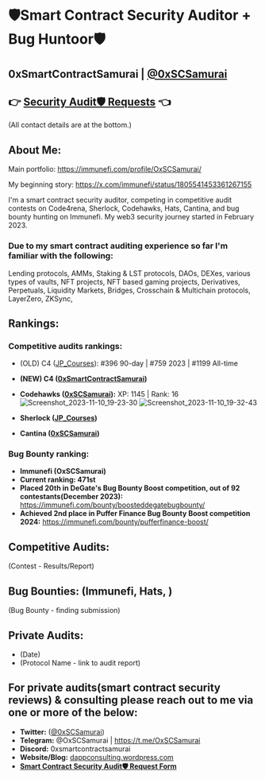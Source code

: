 # 🛡️Smart Contract Security Auditor + Bug Huntoor🛡️
## 0xSmartContractSamurai | [@0xSCSamurai](https://twitter.com/0xSCSamurai)

## 👉 **[Security Audit🛡️ Requests](https://app.deform.cc/form/cac0cfd4-e161-4048-b9fb-84819cc5e158)** 👈

(All contact details are at the bottom.)


## **About Me**:

Main portfolio:
https://immunefi.com/profile/OxSCSamurai/

My beginning story:
https://x.com/immunefi/status/1805541453361267155

I'm a smart contract security auditor, competing in competitive audit contests on Code4rena, Sherlock, Codehawks, Hats, Cantina, and bug bounty hunting on Immunefi. 
My web3 security journey started in February 2023.

### Due to my smart contract auditing experience so far I'm familiar with the following:
Lending protocols, AMMs, Staking & LST protocols, DAOs, DEXes, various types of vaults, NFT projects, NFT based gaming projects, Derivatives, Perpetuals, Liquidity Markets, Bridges, Crosschain & Multichain protocols, LayerZero, ZKSync, 


## **Rankings:**

### **Competitive audits rankings:**

- (OLD) C4 ([JP_Courses](https://code4rena.com/@JP_Courses)): #396 90-day | #759 2023 | #1199 All-time
- **(NEW) C4 ([0xSmartContractSamurai](https://code4rena.com/@0xSmartContractSamurai))**
 
- **Codehawks ([0xSCSamurai](https://www.codehawks.com/profile/clk41wibj006sla08llbkfxxu)):** XP: 1145 | Rank: 16
![Screenshot_2023-11-10_19-23-30](https://github.com/dappconsulting/audits/assets/8009672/b90837ad-4035-4769-8dfc-33c717750092)
![Screenshot_2023-11-10_19-32-43](https://github.com/dappconsulting/audits/assets/8009672/676415f9-bec8-40dc-8450-8abd3d7745bf)

- **Sherlock ([JP_Courses](https://audits.sherlock.xyz/watson/JP_Courses))**

- **Cantina ([0xSCSamurai](https://cantina.xyz/u/0xSCSamurai))**


### **Bug Bounty ranking:**

- **Immunefi (OxSCSamurai)**
- **Current ranking: 471st**
- **Placed 20th in DeGate's Bug Bounty Boost competition, out of 92 contestants(December 2023):**
https://immunefi.com/bounty/boosteddegatebugbounty/
- **Achieved 2nd place in Puffer Finance Bug Bounty Boost competition 2024:**
https://immunefi.com/bounty/pufferfinance-boost/


## **Competitive Audits:**
(Contest - Results/Report)

## **Bug Bounties: (Immunefi, Hats, )**
(Bug Bounty - finding submission)

## **Private Audits:**
- (Date)
- (Protocol Name - link to audit report)


## **For private audits(smart contract security reviews) & consulting please reach out to me via one or more of the below:**
- **Twitter:** ([@0xSCSamurai](https://twitter.com/0xSCSamurai))
- **Telegram:** @OxSCSamurai | https://t.me/OxSCSamurai
- **Discord:** 0xsmartcontractsamurai
- **Website/Blog:** [dappconsulting.wordpress.com](https://dappconsulting.wordpress.com)
- **[Smart Contract Security Audit🛡️ Request Form](https://app.deform.cc/form/cac0cfd4-e161-4048-b9fb-84819cc5e158)**
